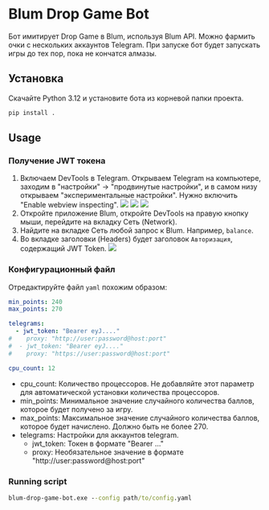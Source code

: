 # Blum Drop Game Bot
Бот имитирует Drop Game в Blum, используя Blum API.
Можно фармить очки с нескольких аккаунтов Telegram.
При запуске бот будет запускать игры до тех пор, пока не кончатся алмазы. 

## Установка
Скачайте Python 3.12 и установите бота из корневой папки проекта.

```python
pip install .
```

## Usage
### Получение JWT токена
1) Включаем DevTools в Telegram. Открываем Telegram на компьютере, заходим в "настройки" -> "продвинутые настройки", и в самом низу открываем "экспериментальные настройки". Нужно включить "Enable webview inspecting".
![](./docs/tg1.png)
![](./docs/tg2.png)
![](./docs/tg3.png)
2) Откройте приложение Blum, откройте DevTools на правую кнопку мыши, перейдите на вкладку Сеть (Network).
3) Найдите на вкладке Сеть любой запрос к Blum. Например, `balance`.
4) Во вкладке заголовки (Headers) будет заголовок `Авторизация`, содержащий JWT Token. 
![](./docs/screen.png)

### Конфигурационный файл
Отредактируйте файл `yaml` похожим образом:

```yaml
min_points: 240
max_points: 270

telegrams:
  - jwt_token: "Bearer eyJ...."
#    proxy: "http://user:password@host:port"
#  - jwt_token: "Bearer eyJ...."
#    proxy: "https://user:password@host:port"

cpu_count: 12
```

- cpu_count: Количество процессоров. Не добавляйте этот параметр для автоматической установки количества процессоров.
- min_points: Минимальное значение случайного количества баллов, которое будет получено за игру.  
- max_points: Максимальное значение случайного количества баллов, которое будет начислено. Должно быть не более 270.
- telegrams: Настройки для аккаунтов telegram.
  - jwt_token: Токен в формате "Bearer ..."
  - proxy: Необязательное значение в формате "http://user:password@host:port" 


### Running script
```cmd
blum-drop-game-bot.exe --config path/to/config.yaml
```
